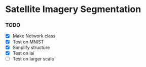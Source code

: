 # Satellite Imagery Segmentation

### TODO
- [x] Make Network class
- [x] Test on MNIST
- [x] Simplify structure
- [x] Test on iai
- [ ] Test on larger scale